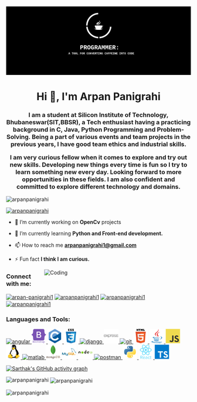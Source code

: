 [![MasterHead](b6d9e4bb3642d036a207f7a83b2f9128.jpg)](https://Arpanpanigrahi.io)

<h1 align="center">Hi 👋, I'm Arpan Panigrahi</h1>
<h3 align="center">I am a student at Silicon Institute of Technology, Bhubaneswar(SIT,BBSR), a Tech enthusiast having a practicing background in C, Java, Python Programming and Problem-Solving. Being a part of various events and team projects in the previous years, I have good team ethics and industrial skills. 

I am very curious fellow when it comes to explore and try out new skills. Developing new things every time is fun so I try to learn something new every day. Looking forward to more opportunities in these fields. I am also confident and committed to explore different technology and domains.</h3>

<p align="left"> <img src="https://komarev.com/ghpvc/?username=arpanpanigrahi&label=Profile%20views&color=0e75b6&style=flat" alt="arpanpanigrahi" /> </p>

<p align="left"> <a href="https://github.com/ryo-ma/github-profile-trophy"><img src="https://github-profile-trophy.vercel.app/?username=arpanpanigrahi" alt="arpanpanigrahi" /></a> </p>

- 🔭 I’m currently working on **OpenCv** projects

- 🌱 I’m currently learning **Python and Front-end development.**

- 📫 How to reach me **arpanpanigrahi1@gmail.com**

- ⚡ Fun fact **I think I am curious.**

<img align="right" alt="Coding" width="400" src="https://cdn.dribbble.com/users/1162077/screenshots/3848914/programmer.gif">

 

<h3 align="left">Connect with me:</h3>
<p align="left">
<a href="https://linkedin.com/in/arpan-panigrahi1" target="blank"><img align="center" src="https://raw.githubusercontent.com/rahuldkjain/github-profile-readme-generator/master/src/images/icons/Social/linked-in-alt.svg" alt="arpan-panigrahi1" height="30" width="40" /></a>
<a href="https://www.hackerrank.com/arpanpanigrahi1" target="blank"><img align="center" src="https://raw.githubusercontent.com/rahuldkjain/github-profile-readme-generator/master/src/images/icons/Social/hackerrank.svg" alt="arpanpanigrahi1" height="30" width="40" /></a>
<a href="https://www.leetcode.com/arpanpanigrahi1" target="blank"><img align="center" src="https://raw.githubusercontent.com/rahuldkjain/github-profile-readme-generator/master/src/images/icons/Social/leet-code.svg" alt="arpanpanigrahi1" height="30" width="40" /></a>
<a href="https://auth.geeksforgeeks.org/user/arpanpanigrahi1" target="blank"><img align="center" src="https://raw.githubusercontent.com/rahuldkjain/github-profile-readme-generator/master/src/images/icons/Social/geeks-for-geeks.svg" alt="arpanpanigrahi1" height="30" width="40" /></a>
</p>

<h3 align="left">Languages and Tools:</h3>
<p align="left"> <a href="https://angular.io" target="_blank" rel="noreferrer"> <img src="https://angular.io/assets/images/logos/angular/angular.svg" alt="angular" width="40" height="40"/> </a> <a href="https://getbootstrap.com" target="_blank" rel="noreferrer"> <img src="https://raw.githubusercontent.com/devicons/devicon/master/icons/bootstrap/bootstrap-plain-wordmark.svg" alt="bootstrap" width="40" height="40"/> </a> <a href="https://www.cprogramming.com/" target="_blank" rel="noreferrer"> <img src="https://raw.githubusercontent.com/devicons/devicon/master/icons/c/c-original.svg" alt="c" width="40" height="40"/> </a> <a href="https://www.w3schools.com/css/" target="_blank" rel="noreferrer"> <img src="https://raw.githubusercontent.com/devicons/devicon/master/icons/css3/css3-original-wordmark.svg" alt="css3" width="40" height="40"/> </a> <a href="https://www.djangoproject.com/" target="_blank" rel="noreferrer"> <img src="https://cdn.worldvectorlogo.com/logos/django.svg" alt="django" width="40" height="40"/> </a> <a href="https://expressjs.com" target="_blank" rel="noreferrer"> <img src="https://raw.githubusercontent.com/devicons/devicon/master/icons/express/express-original-wordmark.svg" alt="express" width="40" height="40"/> </a> <a href="https://git-scm.com/" target="_blank" rel="noreferrer"> <img src="https://www.vectorlogo.zone/logos/git-scm/git-scm-icon.svg" alt="git" width="40" height="40"/> </a> <a href="https://www.w3.org/html/" target="_blank" rel="noreferrer"> <img src="https://raw.githubusercontent.com/devicons/devicon/master/icons/html5/html5-original-wordmark.svg" alt="html5" width="40" height="40"/> </a> <a href="https://www.java.com" target="_blank" rel="noreferrer"> <img src="https://raw.githubusercontent.com/devicons/devicon/master/icons/java/java-original.svg" alt="java" width="40" height="40"/> </a> <a href="https://developer.mozilla.org/en-US/docs/Web/JavaScript" target="_blank" rel="noreferrer"> <img src="https://raw.githubusercontent.com/devicons/devicon/master/icons/javascript/javascript-original.svg" alt="javascript" width="40" height="40"/> </a> <a href="https://www.linux.org/" target="_blank" rel="noreferrer"> <img src="https://raw.githubusercontent.com/devicons/devicon/master/icons/linux/linux-original.svg" alt="linux" width="40" height="40"/> </a> <a href="https://www.mathworks.com/" target="_blank" rel="noreferrer"> <img src="https://upload.wikimedia.org/wikipedia/commons/2/21/Matlab_Logo.png" alt="matlab" width="40" height="40"/> </a> <a href="https://www.mongodb.com/" target="_blank" rel="noreferrer"> <img src="https://raw.githubusercontent.com/devicons/devicon/master/icons/mongodb/mongodb-original-wordmark.svg" alt="mongodb" width="40" height="40"/> </a> <a href="https://www.mysql.com/" target="_blank" rel="noreferrer"> <img src="https://raw.githubusercontent.com/devicons/devicon/master/icons/mysql/mysql-original-wordmark.svg" alt="mysql" width="40" height="40"/> </a> <a href="https://nodejs.org" target="_blank" rel="noreferrer"> <img src="https://raw.githubusercontent.com/devicons/devicon/master/icons/nodejs/nodejs-original-wordmark.svg" alt="nodejs" width="40" height="40"/> </a> <a href="https://postman.com" target="_blank" rel="noreferrer"> <img src="https://www.vectorlogo.zone/logos/getpostman/getpostman-icon.svg" alt="postman" width="40" height="40"/> </a> <a href="https://www.python.org" target="_blank" rel="noreferrer"> <img src="https://raw.githubusercontent.com/devicons/devicon/master/icons/python/python-original.svg" alt="python" width="40" height="40"/> </a> <a href="https://reactjs.org/" target="_blank" rel="noreferrer"> <img src="https://raw.githubusercontent.com/devicons/devicon/master/icons/react/react-original-wordmark.svg" alt="react" width="40" height="40"/> </a> <a href="https://www.typescriptlang.org/" target="_blank" rel="noreferrer"> <img src="https://raw.githubusercontent.com/devicons/devicon/master/icons/typescript/typescript-original.svg" alt="typescript" width="40" height="40"/> </a> </p>

[![Sarthak's GitHub activity graph](https://activity-graph.herokuapp.com/graph?username=Arpanpanigrahi&&theme=xcode)](https://github.com/Arpanpanigrahi)

<p><img align="left" src="https://github-readme-stats.vercel.app/api/top-langs?username=arpanpanigrahi&show_icons=true&locale=en&layout=compact" alt="arpanpanigrahi" /></p>

<p>&nbsp;<img align="center" src="https://github-readme-stats.vercel.app/api?username=arpanpanigrahi&show_icons=true&locale=en" alt="arpanpanigrahi" /></p>

<p><img align="center" src="https://github-readme-streak-stats.herokuapp.com/?user=arpanpanigrahi&" alt="arpanpanigrahi" /></p>
